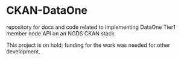 CKAN-DataOne
============

repository for docs and code related to implementing DataOne Tier1 member node API on an NGDS CKAN stack.

This project is on hold; funding for the work was needed for other development.  
